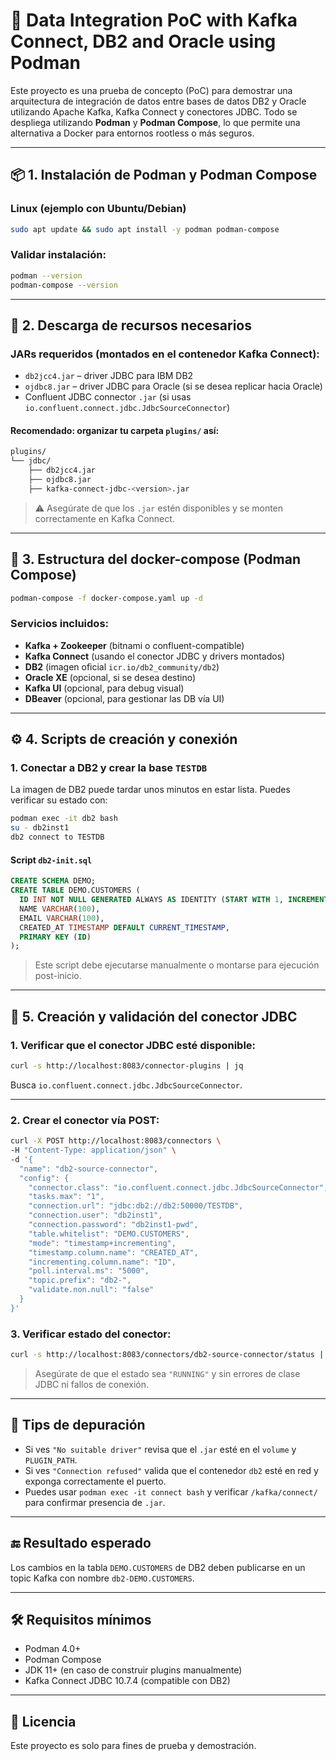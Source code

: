 # 🧩 Data Integration PoC with Kafka Connect, DB2 and Oracle using Podman

Este proyecto es una prueba de concepto (PoC) para demostrar una arquitectura de integración de datos entre bases de datos DB2 y Oracle utilizando Apache Kafka, Kafka Connect y conectores JDBC. Todo se despliega utilizando **Podman** y **Podman Compose**, lo que permite una alternativa a Docker para entornos rootless o más seguros.

---

## 📦 1. Instalación de Podman y Podman Compose

### Linux (ejemplo con Ubuntu/Debian)

```bash
sudo apt update && sudo apt install -y podman podman-compose
```

### Validar instalación:

```bash
podman --version
podman-compose --version
```

---

## 📁 2. Descarga de recursos necesarios

### JARs requeridos (montados en el contenedor Kafka Connect):

- `db2jcc4.jar` – driver JDBC para IBM DB2
- `ojdbc8.jar` – driver JDBC para Oracle (si se desea replicar hacia Oracle)
- Confluent JDBC connector `.jar` (si usas `io.confluent.connect.jdbc.JdbcSourceConnector`)

#### Recomendado: organizar tu carpeta `plugins/` así:

```bash
plugins/
└── jdbc/
    ├── db2jcc4.jar
    ├── ojdbc8.jar
    ├── kafka-connect-jdbc-<version>.jar
```

> ⚠️ Asegúrate de que los `.jar` estén disponibles y se monten correctamente en Kafka Connect.

---

## 🧱 3. Estructura del docker-compose (Podman Compose)

```bash
podman-compose -f docker-compose.yaml up -d
```

### Servicios incluidos:

- **Kafka + Zookeeper** (bitnami o confluent-compatible)
- **Kafka Connect** (usando el conector JDBC y drivers montados)
- **DB2** (imagen oficial `icr.io/db2_community/db2`)
- **Oracle XE** (opcional, si se desea destino)
- **Kafka UI** (opcional, para debug visual)
- **DBeaver** (opcional, para gestionar las DB vía UI)

---

## ⚙️ 4. Scripts de creación y conexión

### 1. Conectar a DB2 y crear la base `TESTDB`

La imagen de DB2 puede tardar unos minutos en estar lista. Puedes verificar su estado con:

```bash
podman exec -it db2 bash
su - db2inst1
db2 connect to TESTDB
```

#### Script `db2-init.sql`

```sql
CREATE SCHEMA DEMO;
CREATE TABLE DEMO.CUSTOMERS (
  ID INT NOT NULL GENERATED ALWAYS AS IDENTITY (START WITH 1, INCREMENT BY 1),
  NAME VARCHAR(100),
  EMAIL VARCHAR(100),
  CREATED_AT TIMESTAMP DEFAULT CURRENT_TIMESTAMP,
  PRIMARY KEY (ID)
);
```

> Este script debe ejecutarse manualmente o montarse para ejecución post-inicio.

---

## 🔌 5. Creación y validación del conector JDBC

### 1. Verificar que el conector JDBC esté disponible:

```bash
curl -s http://localhost:8083/connector-plugins | jq
```

Busca `io.confluent.connect.jdbc.JdbcSourceConnector`.

---

### 2. Crear el conector vía POST:

```bash
curl -X POST http://localhost:8083/connectors \
-H "Content-Type: application/json" \
-d '{
  "name": "db2-source-connector",
  "config": {
    "connector.class": "io.confluent.connect.jdbc.JdbcSourceConnector",
    "tasks.max": "1",
    "connection.url": "jdbc:db2://db2:50000/TESTDB",
    "connection.user": "db2inst1",
    "connection.password": "db2inst1-pwd",
    "table.whitelist": "DEMO.CUSTOMERS",
    "mode": "timestamp+incrementing",
    "timestamp.column.name": "CREATED_AT",
    "incrementing.column.name": "ID",
    "poll.interval.ms": "5000",
    "topic.prefix": "db2-",
    "validate.non.null": "false"
  }
}'
```

### 3. Verificar estado del conector:

```bash
curl -s http://localhost:8083/connectors/db2-source-connector/status | jq
```

> Asegúrate de que el estado sea `"RUNNING"` y sin errores de clase JDBC ni fallos de conexión.

---

## 🧪 Tips de depuración

- Si ves `"No suitable driver"` revisa que el `.jar` esté en el `volume` y `PLUGIN_PATH`.
- Si ves `"Connection refused"` valida que el contenedor `db2` esté en red y exponga correctamente el puerto.
- Puedes usar `podman exec -it connect bash` y verificar `/kafka/connect/` para confirmar presencia de `.jar`.

---

## 🔚 Resultado esperado

Los cambios en la tabla `DEMO.CUSTOMERS` de DB2 deben publicarse en un topic Kafka con nombre `db2-DEMO.CUSTOMERS`.

---

## 🛠️ Requisitos mínimos

- Podman 4.0+
- Podman Compose
- JDK 11+ (en caso de construir plugins manualmente)
- Kafka Connect JDBC 10.7.4 (compatible con DB2)

---

## 📄 Licencia

Este proyecto es solo para fines de prueba y demostración.
